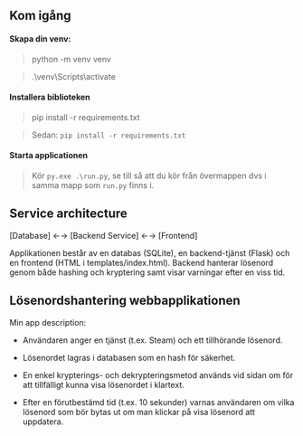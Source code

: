 ## Kom igång
#### Skapa din venv:
>python -m venv venv

>.\venv\Scripts\activate

#### Installera biblioteken
>pip install -r requirements.txt

>Sedan: `pip install -r requirements.txt`

#### Starta applicationen
>Kör `py.exe .\run.py`, se till så att du kör från övermappen dvs i samma mapp som `run.py` finns i.


## Service architecture

[Database] ←→ [Backend Service] ←→ [Frontend]

Applikationen består av en databas (SQLite), en backend-tjänst (Flask) och en frontend (HTML i templates/index.html). Backend hanterar lösenord genom både hashing och kryptering samt visar varningar efter en viss tid.

## Lösenordshantering webbapplikationen

Min app description:

- Användaren anger en tjänst (t.ex. Steam) och ett tillhörande lösenord.

- Lösenordet lagras i databasen som en hash för säkerhet.

- En enkel krypterings- och dekrypteringsmetod används vid sidan om för att tillfälligt kunna visa lösenordet i klartext.

- Efter en förutbestämd tid (t.ex. 10 sekunder) varnas användaren om vilka lösenord som bör bytas ut om man klickar på visa lösenord att uppdatera.




